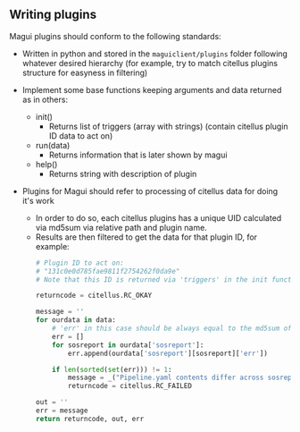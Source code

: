 ## Writing plugins

Magui plugins should conform to the following standards:

- Written in python and stored in the `maguiclient/plugins` folder following whatever desired hierarchy (for example, try to match citellus plugins structure for easyness in filtering)
- Implement some base functions keeping arguments and data returned as in others:
    - init()
        - Returns list of triggers (array with strings) (contain citellus plugin ID data to act on)
    - run(data)
        - Returns information that is later shown by magui
    - help()
        - Returns string with description of plugin

- Plugins for Magui should refer to processing of citellus data for doing it's work
    - In order to do so, each citellus plugins has a unique UID calculated via md5sum via relative path and plugin name.
    - Results are then filtered to get the data for that plugin ID, for example:
        ~~~py
        # Plugin ID to act on:
        # "131c0e0d785fae9811f2754262f0da9e"
        # Note that this ID is returned via 'triggers' in the init function, so only the data that this plugin can process is provided.

        returncode = citellus.RC_OKAY

        message = ''
        for ourdata in data:
            # 'err' in this case should be always equal to the md5sum of the file so that we can report the problem
            err = []
            for sosreport in ourdata['sosreport']:
                err.append(ourdata['sosreport'][sosreport]['err'])

            if len(sorted(set(err))) != 1:
                message = _("Pipeline.yaml contents differ across sosreports, please do check that the contents are the same and shared across the environment to ensure proper behavior.")
                returncode = citellus.RC_FAILED

        out = ''
        err = message
        return returncode, out, err
        ~~~